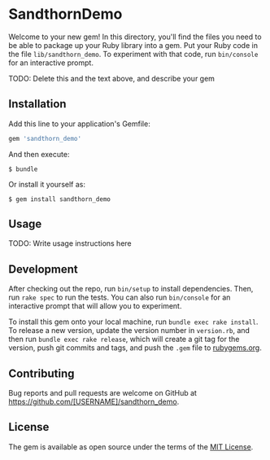 # SandthornDemo

Welcome to your new gem! In this directory, you'll find the files you need to be able to package up your Ruby library into a gem. Put your Ruby code in the file `lib/sandthorn_demo`. To experiment with that code, run `bin/console` for an interactive prompt.

TODO: Delete this and the text above, and describe your gem

## Installation

Add this line to your application's Gemfile:

```ruby
gem 'sandthorn_demo'
```

And then execute:

    $ bundle

Or install it yourself as:

    $ gem install sandthorn_demo

## Usage

TODO: Write usage instructions here

## Development

After checking out the repo, run `bin/setup` to install dependencies. Then, run `rake spec` to run the tests. You can also run `bin/console` for an interactive prompt that will allow you to experiment.

To install this gem onto your local machine, run `bundle exec rake install`. To release a new version, update the version number in `version.rb`, and then run `bundle exec rake release`, which will create a git tag for the version, push git commits and tags, and push the `.gem` file to [rubygems.org](https://rubygems.org).

## Contributing

Bug reports and pull requests are welcome on GitHub at https://github.com/[USERNAME]/sandthorn_demo.

## License

The gem is available as open source under the terms of the [MIT License](https://opensource.org/licenses/MIT).
